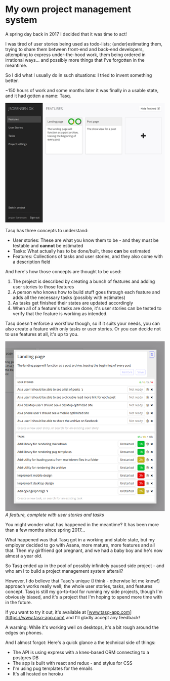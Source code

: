 # My own project management system

A spring day back in 2017 I decided that it was time to act!

I was tired of user stories being used as todo-lists; (under)estimating them, trying to share them between front-end and back-end developers, attempting to express under-the-hood work, them being ordered in irrational ways... and possibly more things that I've forgotten in the meantime.

So I did what I usually do in such situations: I tried to invent something better.

~150 hours of work and some months later it was finally in a usable state, and it had gotten a name: Tasq.

![the list of features](images/2019-05-31/features-list.png)

Tasq has three concepts to understand:
- User stories: These are what you know them to be - and they must be testable and **cannot** be estimated
- Tasks: What actually has to be done/built, these **can** be estimated
- Features: Collections of tasks and user stories, and they also come with a description field

And here's how those concepts are thought to be used:
1. The project is described by creating a bunch of features and adding user stories to those features
2. A person who knows how to build stuff goes through each feature and adds all the necessary tasks (possibly with estimates)
3. As tasks get finished their states are updated accordingly
4. When all of a feature's tasks are done, it's user stories can be tested to verify that the feature is working as intended.

Tasq doesn't enforce a workflow though, so if it suits your needs, you can also create a feature with only tasks or user stories. Or you can decide not to use features at all, it's up to you.

![a feature with user stories and tasks](images/2019-05-31/feature.png)
_A feature, complete with user stories and tasks_

You might wonder what has happened in the meantime? It has been more than a few months since spring 2017...

What happened was that Tasq got in a  working and stable state, but my employer decided to go with Asana, more mature, more features and all that.
Then my girlfriend got pregnant, and we had a baby boy and he's now almost a year old.

So Tasq ended up in the pool of possibly infinitely paused side project - and who am I to build a project management system afterall?

However, I do believe that Tasq's unique (I think - otherwise let me know!) approach works really well; the whole user stories, tasks, and features concept. Tasq is still my go-to-tool for running my side projects, though I'm obviously biased, and it's a project that I'm hoping to spend more time with in the future.

If you want to try it out, it's available at [www.tasq-app.com](https://www.tasq-app.com) and I'll gladly accept any feedback!

A warning: While it's working well on desktops, it's a bit rough around the edges on phones.

And I almost forgot: Here's a quick glance a the technical side of things:
 - The API is using express with a knex-based ORM connecting to a postgres DB
 - The app is built with react and redux - and stylus for CSS
 - I'm using pug templates for the emails
 - It's all hosted on heroku
